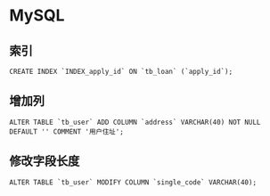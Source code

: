 # MySQL

## 索引
```
CREATE INDEX `INDEX_apply_id` ON `tb_loan` (`apply_id`);
```

## 增加列
```
ALTER TABLE `tb_user` ADD COLUMN `address` VARCHAR(40) NOT NULL DEFAULT '' COMMENT '用户住址';
```

## 修改字段长度
```
ALTER TABLE `tb_user` MODIFY COLUMN `single_code` VARCHAR(40);
```
